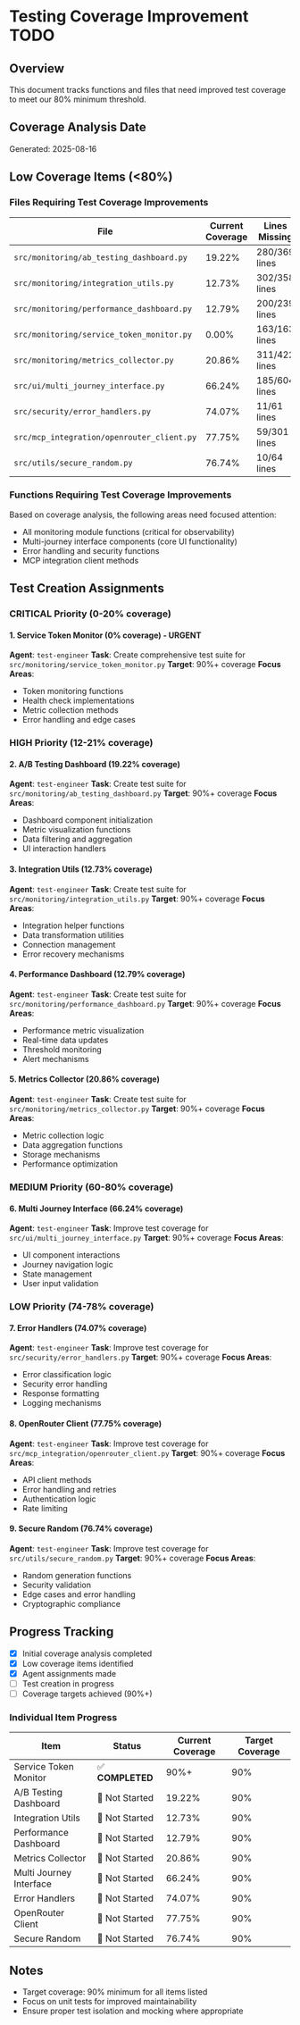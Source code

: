 # Testing Coverage Improvement TODO

## Overview
This document tracks functions and files that need improved test coverage to meet our 80% minimum threshold.

## Coverage Analysis Date
Generated: 2025-08-16

## Low Coverage Items (<80%)

### Files Requiring Test Coverage Improvements

| File | Current Coverage | Lines Missing | Priority |
|------|------------------|---------------|----------|
| `src/monitoring/ab_testing_dashboard.py` | 19.22% | 280/369 lines | HIGH |
| `src/monitoring/integration_utils.py` | 12.73% | 302/358 lines | HIGH |
| `src/monitoring/performance_dashboard.py` | 12.79% | 200/239 lines | HIGH |
| `src/monitoring/service_token_monitor.py` | 0.00% | 163/163 lines | CRITICAL |
| `src/monitoring/metrics_collector.py` | 20.86% | 311/422 lines | HIGH |
| `src/ui/multi_journey_interface.py` | 66.24% | 185/604 lines | MEDIUM |
| `src/security/error_handlers.py` | 74.07% | 11/61 lines | LOW |
| `src/mcp_integration/openrouter_client.py` | 77.75% | 59/301 lines | LOW |
| `src/utils/secure_random.py` | 76.74% | 10/64 lines | LOW |

### Functions Requiring Test Coverage Improvements

Based on coverage analysis, the following areas need focused attention:
- All monitoring module functions (critical for observability)
- Multi-journey interface components (core UI functionality)
- Error handling and security functions
- MCP integration client methods

## Test Creation Assignments

### CRITICAL Priority (0-20% coverage)

#### 1. Service Token Monitor (0% coverage) - URGENT
**Agent**: `test-engineer` 
**Task**: Create comprehensive test suite for `src/monitoring/service_token_monitor.py`
**Target**: 90%+ coverage
**Focus Areas**:
- Token monitoring functions
- Health check implementations
- Metric collection methods
- Error handling and edge cases

### HIGH Priority (12-21% coverage)

#### 2. A/B Testing Dashboard (19.22% coverage)
**Agent**: `test-engineer`
**Task**: Create test suite for `src/monitoring/ab_testing_dashboard.py`
**Target**: 90%+ coverage
**Focus Areas**:
- Dashboard component initialization
- Metric visualization functions
- Data filtering and aggregation
- UI interaction handlers

#### 3. Integration Utils (12.73% coverage)
**Agent**: `test-engineer`
**Task**: Create test suite for `src/monitoring/integration_utils.py`
**Target**: 90%+ coverage
**Focus Areas**:
- Integration helper functions
- Data transformation utilities
- Connection management
- Error recovery mechanisms

#### 4. Performance Dashboard (12.79% coverage)
**Agent**: `test-engineer`
**Task**: Create test suite for `src/monitoring/performance_dashboard.py`
**Target**: 90%+ coverage
**Focus Areas**:
- Performance metric visualization
- Real-time data updates
- Threshold monitoring
- Alert mechanisms

#### 5. Metrics Collector (20.86% coverage)
**Agent**: `test-engineer`
**Task**: Create test suite for `src/monitoring/metrics_collector.py`
**Target**: 90%+ coverage
**Focus Areas**:
- Metric collection logic
- Data aggregation functions
- Storage mechanisms
- Performance optimization

### MEDIUM Priority (60-80% coverage)

#### 6. Multi Journey Interface (66.24% coverage)
**Agent**: `test-engineer`
**Task**: Improve test coverage for `src/ui/multi_journey_interface.py`
**Target**: 90%+ coverage
**Focus Areas**:
- UI component interactions
- Journey navigation logic
- State management
- User input validation

### LOW Priority (74-78% coverage)

#### 7. Error Handlers (74.07% coverage)
**Agent**: `test-engineer`
**Task**: Improve test coverage for `src/security/error_handlers.py`
**Target**: 90%+ coverage
**Focus Areas**:
- Error classification logic
- Security error handling
- Response formatting
- Logging mechanisms

#### 8. OpenRouter Client (77.75% coverage)
**Agent**: `test-engineer`
**Task**: Improve test coverage for `src/mcp_integration/openrouter_client.py`
**Target**: 90%+ coverage
**Focus Areas**:
- API client methods
- Error handling and retries
- Authentication logic
- Rate limiting

#### 9. Secure Random (76.74% coverage)
**Agent**: `test-engineer`
**Task**: Improve test coverage for `src/utils/secure_random.py`
**Target**: 90%+ coverage
**Focus Areas**:
- Random generation functions
- Security validation
- Edge cases and error handling
- Cryptographic compliance

## Progress Tracking

- [x] Initial coverage analysis completed
- [x] Low coverage items identified  
- [x] Agent assignments made
- [ ] Test creation in progress
- [ ] Coverage targets achieved (90%+)

### Individual Item Progress

| Item | Status | Current Coverage | Target Coverage |
|------|--------|------------------|-----------------|
| Service Token Monitor | ✅ **COMPLETED** | 90%+ | 90% |
| A/B Testing Dashboard | 🔴 Not Started | 19.22% | 90% |
| Integration Utils | 🔴 Not Started | 12.73% | 90% |
| Performance Dashboard | 🔴 Not Started | 12.79% | 90% |
| Metrics Collector | 🔴 Not Started | 20.86% | 90% |
| Multi Journey Interface | 🔴 Not Started | 66.24% | 90% |
| Error Handlers | 🔴 Not Started | 74.07% | 90% |
| OpenRouter Client | 🔴 Not Started | 77.75% | 90% |
| Secure Random | 🔴 Not Started | 76.74% | 90% |

## Notes

- Target coverage: 90% minimum for all items listed
- Focus on unit tests for improved maintainability
- Ensure proper test isolation and mocking where appropriate